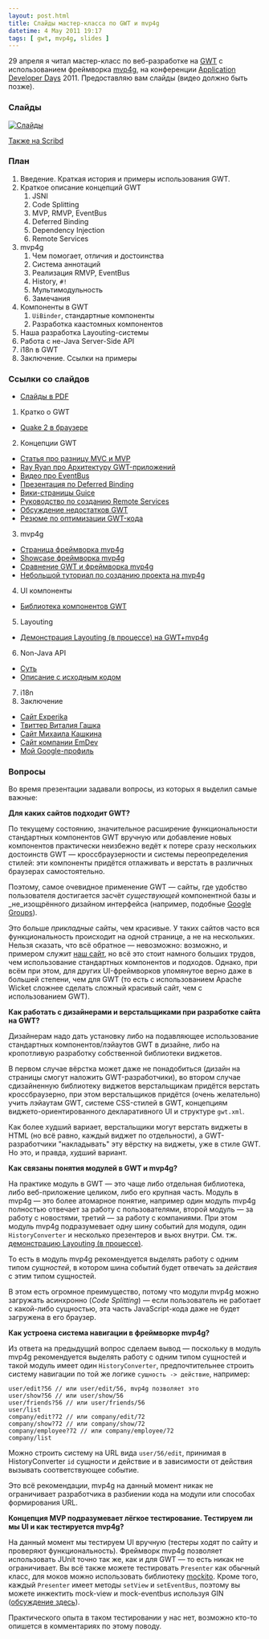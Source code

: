 ```yaml
---
layout: post.html
title: Слайды мастер-класса по GWT и mvp4g
datetime: 4 May 2011 19:17
tags: [ gwt, mvp4g, slides ]
---
```


29 апреля я читал мастер-класс по веб-разработке на [GWT](http://code.google.com/intl/ru/webtoolkit/) с использованием фреймворка [mvp4g](http://code.google.com/p/mvp4g/), на конференции [Application Developer Days](http://addconf.ru) 2011. Предоставляю вам слайды (видео должно быть позже).

### Слайды

[![Cлайды](http://dl.dropbox.com/u/928694/blog/ru/img/gwtmvp4g_gdocs.png)](https://docs.google.com/viewer?a=v&pid=explorer&chrome=true&srcid=0B9lKUPDNyz1vYTViZjYwZTEtODNmNC00OWZlLWFhODUtMDNkYzE5N2NjM2Fk&hl=en)

[Также на Scribd](http://www.scribd.com/doc/54690967/)

### План

 1. Введение. Краткая история и примеры использования GWT.
 1. Краткое описание концепций GWT
    1. JSNI
    1. Code Splitting
    1. MVP, RMVP, EventBus
    1. Deferred Binding
    1. Dependency Injection
    1. Remote Services
 1. mvp4g
    1. Чем помогает, отличия и достоинства
    2. Система аннотаций
    3. Реализация RMVP, EventBus
    4. History, `#!`
    5. Мультимодульность
    6. Замечания
 1. Компоненты в GWT
    1. `UiBinder`, стандартные компоненты
    2. Разработка каастомных компонентов
 1. Наша разработка Layouting-системы
 1. Работа с не-Java Server-Side API
 1. i18n в GWT
 1. Заключение. Ссылки на примеры

### Ссылки со слайдов

 * [Слайды в PDF](http://goo.gl/4GgnS)
 1. Кратко о GWT
   * [Quake 2 в браузере](http://quake2-gwt-port.appspot.com)
 2. Концепции GWT
   * [Статья про разницу MVC и MVP](http://geekswithblogs.net/kobush/archive/2006/01/09/65305.aspx)
   * [Ray Ryan про Архитектуру GWT-приложений](http://www.youtube.com/watch?v=PDuhR18-EdM)
   * [Видео про EventBus](http://tv.jetbrains.net/videocontent/gwt-event-bus-basics)
   * [Презентация по Deferred Binding](http://www.docstoc.com/docs/53396874/Deferred-Binding-The-Magic-of-GWT)
   * [Вики-страницы Guice](http://code.google.com/p/google-guice/wiki/Motivation?tm=6)
   * [Руководство по созданию Remote Services](http://developerlife.com/tutorials/?p=125)
   * [Обсуждение недостатков GWT](http://www.linux.org.ru/forum/talks/4497412)
   * [Резюме по оптимизации GWT-кода](http://galak-sandbox.blogspot.com/2010/10/gwt.html)
 3. mvp4g
   * [Страница фреймворка mvp4g](http://code.google.com/p/mvp4g/)
   * [Showcase фреймворка mvp4g](http://mvp4gshowcase.appspot.com)
   * [Сравнение GWT и фреймворка mvp4g](http://code.google.com/p/mvp4g/wiki/Mvp4g_vs_GWTP)
   * [Небольшой туториал по созданию проекта на mvp4g](http://cambiatablog.wordpress.com/2010/12/04/gwt-and-mvp4g-tutorial-1/)
 4. UI компоненты
   * [Библиотека компонентов GWT](http://code.google.com/webtoolkit/doc/latest/RefWidgetGallery.html)
 5. Layouting
   * [Демонстрация Layouting (в процессе) на GWT+mvp4g](http://github.com/shamansir/gwt-mvp4g-layouting-demo)
 6. Non-Java API
   * [Суть](http://code.google.com/p/google-web-toolkit-doc-1-5/wiki/GettingStartedJSON)
   * [Описание с исходным кодом](http://shamansir-ru.tumblr.com/post/1728720550/deferred-api-gwt-rpc)
 7. i18n
 8. Заключение
   * [Сайт Experika](http://experika.com)
   * [Твиттер Виталия Гашка](http://twitter.com/vgashock)
   * [Сайт Михаила Кашкина](http://www.vurt.ru)
   * [Сайт компании EmDev](http://emdev.ru)
   * [Мой Google-профиль](http://profiles.google.com/shaman.sir)

### Вопросы

Во время презентации задавали вопросы, из которых я выделил самые важные:

**Для каких сайтов подходит GWT?**

По текущему состоянию, значительное расширение функциональности стандартных компонентов GWT вручную или добавление новых компонентов практически неизбежно ведёт к потере сразу нескольких достоинств GWT &mdash; кроссбраузерности и системы переопределения стилей: эти компоненты придётся отлаживать и верстать в различных браузерах самостоятельно.

Поэтому, самое очевидное применение GWT &mdash; сайты, где удобство пользователя достигается засчёт _существующей_ компонентной базы и _не_изощрённого дизайном интерфейса (например, подобные [Google Groups](http://groups.google.com)).

Это больше _прикладные_ сайты, чем красивые. У таких сайтов часто вся функциональность происходит на одной странице, а не на нескольких. Нельзя сказать, что всё обратное &mdash; невозможно: возможно, и примером служит [наш сайт](http://experika.com/ui/#!job/start), но всё это стоит намного больших трудов, чем использование стандартных компонентов и подходов. Однако, при всём при этом, для других UI-фреймворков упомянутое верно даже в большей степени, чем для GWT (то есть с использованием Apache Wicket сложнее сделать сложный красивый сайт, чем с использованием GWT).

**Как работать с дизайнерами и верстальщиками при разработке сайта на GWT?**

Дизайнерам надо дать установку либо на подавляющее использование стандартных компонентов/лэйаутов GWT в дизайне, либо на кропотливую разработку собственной библиотеки виджетов.

В первом случае вёрстка может даже не понадобиться (дизайн на страницы смогут наложить GWT-разработчики), во втором случае сдизайненную библиотеку виджетов верстальщикам придётся верстать кроссбраузерно, при этом верстальщиков придётся (очень желательно) учить лэйаутам GWT, системе CSS-стилей в GWT, концепциям виджето-ориентированного декларативного UI и структуре <code>gwt.xml</code>.

Как более худший вариает, верстальщики могут верстать виджеты в HTML (но всё равно, каждый виджет по отдельности), а GWT-разработчики "накладывать" эту вёрстку на виджеты, уже в стиле GWT. Но это, и правда, _худший_ вариант.</dd>

**Как связаны понятия модулей в GWT и mvp4g?**

На практике модуль в GWT &mdash; это чаще либо отдельная библиотека, либо веб-приложение целиком, либо его крупная часть. Модуль в mvp4g &mdash; это более атомарное понятие, например один модуль mvp4g полностью отвечает за работу с пользователями, второй модуль &mdash; за работу с новостями, третий &mdash; за работу с компаниями. При этом модуль mvp4g подразумевает одну шину событий для модуля, один `HistoryConverter` и несколько презентеров и вьюх внутри. См. тж. [демонстрацию Layouting (в процессе)](http://github.com/shamansir/gwt-mvp4g-layouting-demo).

То есть в модуль mvp4g рекомендуется выделять работу с одним типом _сущностей_, в котором шина событий будет отвечать за _действия_ с этим типом сущностей.

В этом есть огромное преимущество, потому что модули mvp4g можно загружать асинхронно (_Code Splitting_) &mdash; если пользователь не работает с какой-либо сущностью, эта часть JavaScript-кода даже не будет загружена в его браузер.

**Как устроена система навигации в фреймворке mvp4g?**

Из ответа на предыдущий вопрос сделаем вывод &mdash; поскольку в модуль mvp4g рекомендуется выделять работу с одним типом сущностей и такой модуль имеет один `HistoryConverter`, предпочтительнее строить систему навигации по той же логике `сущность -> действие`, например:

    user/edit?56 // или user/edit/56, mvp4g позволяет это
    user/show?56 // или user/show/56
    user/friends?56 // или user/friends/56
    user/list
    company/edit?72 // или company/edit/72
    company/show?72 // или company/show/72
    company/employee?72 // или company/employee/72
    company/list

Можно строить систему на URL вида `user/56/edit`, принимая в HistoryConverter `id` сущности и действие и в зависимости от действия вызывать соответствующее событие.

Это всё рекомендации, mvp4g на данный момент никак не ограничивает разработчика в разбиении кода на модули или способах формирования URL.

**Концепция MVP подразумевает лёгкое тестирование. Тестируем ли мы UI и как тестируется mvp4g?**

На данный момент мы тестируем UI вручную (тестеры ходят по сайту и проверяют функциональность). Фреймворк mvp4g позволяет использовать JUnit точно так же, как и для GWT &mdash; то есть никак не ограничивает. Вы всё также можете тестировать `Presenter` как обычный класс, для моков можно использовать библиотеку [mockito](http://mockito.org/). Кроме того, каждый `Presenter` имеет методы `setView` и `setEventBus`, поэтому вы можете инжектить mock-view и mock-eventbus используя GIN ([обсуждение здесь](http://groups.google.com/group/mvp4g/browse_thread/thread/82cac05eabe2401b)).

Практического опыта в таком тестировании у нас нет, возможно кто-то опишется в комментариях по этому поводу.

